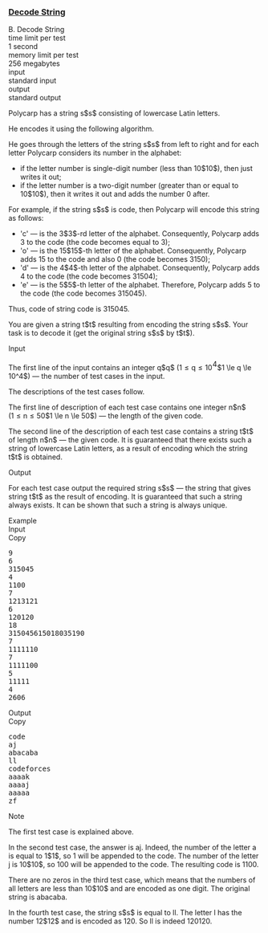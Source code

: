 <h3><a href="https://codeforces.com/contest/1729/problem/B" target="_blank" rel="noopener noreferrer">Decode String</a></h3>

<div class="header"><div class="title">B. Decode String</div><div class="time-limit"><div class="property-title">time limit per test</div>1 second</div><div class="memory-limit"><div class="property-title">memory limit per test</div>256 megabytes</div><div class="input-file input-standard"><div class="property-title">input</div>standard input</div><div class="output-file output-standard"><div class="property-title">output</div>standard output</div></div><div><p>Polycarp has a string <span class="MathJax_Preview" style="color: inherit;"><span class="MJXp-math" id="MJXp-Span-1"><span class="MJXp-mi MJXp-italic" id="MJXp-Span-2">s</span></span></span>$s$ consisting of lowercase Latin letters.</p><p>He encodes it using the following algorithm.</p><p>He goes through the letters of the string <span class="MathJax_Preview" style="color: inherit;"><span class="MJXp-math" id="MJXp-Span-3"><span class="MJXp-mi MJXp-italic" id="MJXp-Span-4">s</span></span></span>$s$ from left to right and for each letter Polycarp considers its number in the alphabet:</p><ul> <li> if the letter number is single-digit number (less than <span class="MathJax_Preview" style="color: inherit;"><span class="MJXp-math" id="MJXp-Span-5"><span class="MJXp-mn" id="MJXp-Span-6">10</span></span></span>$10$), then just writes it out; </li><li> if the letter number is a two-digit number (greater than or equal to <span class="MathJax_Preview" style="color: inherit;"><span class="MJXp-math" id="MJXp-Span-7"><span class="MJXp-mn" id="MJXp-Span-8">10</span></span></span>$10$), then it writes it out and adds the number <span class="tex-font-style-tt">0</span> after. </li></ul><p>For example, if the string <span class="MathJax_Preview" style="color: inherit;"><span class="MJXp-math" id="MJXp-Span-9"><span class="MJXp-mi MJXp-italic" id="MJXp-Span-10">s</span></span></span>$s$ is <span class="tex-font-style-tt">code</span>, then Polycarp will encode this string as follows:</p><ul> <li> '<span class="tex-font-style-tt">c</span>' — is the <span class="MathJax_Preview" style="color: inherit;"><span class="MJXp-math" id="MJXp-Span-11"><span class="MJXp-mn" id="MJXp-Span-12">3</span></span></span>$3$-rd letter of the alphabet. Consequently, Polycarp adds <span class="tex-font-style-tt">3</span> to the code (the code becomes equal to <span class="tex-font-style-tt">3</span>); </li><li> '<span class="tex-font-style-tt">o</span>' — is the <span class="MathJax_Preview" style="color: inherit;"><span class="MJXp-math" id="MJXp-Span-13"><span class="MJXp-mn" id="MJXp-Span-14">15</span></span></span>$15$-th letter of the alphabet. Consequently, Polycarp adds <span class="tex-font-style-tt">15</span> to the code and also <span class="tex-font-style-tt">0</span> (the code becomes <span class="tex-font-style-tt">3150</span>); </li><li> '<span class="tex-font-style-tt">d</span>' — is the <span class="MathJax_Preview" style="color: inherit;"><span class="MJXp-math" id="MJXp-Span-15"><span class="MJXp-mn" id="MJXp-Span-16">4</span></span></span>$4$-th letter of the alphabet. Consequently, Polycarp adds <span class="tex-font-style-tt">4</span> to the code (the code becomes <span class="tex-font-style-tt">31504</span>); </li><li> '<span class="tex-font-style-tt">e</span>' — is the <span class="MathJax_Preview" style="color: inherit;"><span class="MJXp-math" id="MJXp-Span-17"><span class="MJXp-mn" id="MJXp-Span-18">5</span></span></span>$5$-th letter of the alphabet. Therefore, Polycarp adds <span class="tex-font-style-tt">5</span> to the code (the code becomes <span class="tex-font-style-tt">315045</span>). </li></ul><p>Thus, code of string <span class="tex-font-style-tt">code</span> is <span class="tex-font-style-tt">315045</span>.</p><p>You are given a string <span class="MathJax_Preview" style="color: inherit;"><span class="MJXp-math" id="MJXp-Span-19"><span class="MJXp-mi MJXp-italic" id="MJXp-Span-20">t</span></span></span>$t$ resulting from encoding the string <span class="MathJax_Preview" style="color: inherit;"><span class="MJXp-math" id="MJXp-Span-21"><span class="MJXp-mi MJXp-italic" id="MJXp-Span-22">s</span></span></span>$s$. Your task is to decode it (get the original string <span class="MathJax_Preview" style="color: inherit;"><span class="MJXp-math" id="MJXp-Span-23"><span class="MJXp-mi MJXp-italic" id="MJXp-Span-24">s</span></span></span>$s$ by <span class="MathJax_Preview" style="color: inherit;"><span class="MJXp-math" id="MJXp-Span-25"><span class="MJXp-mi MJXp-italic" id="MJXp-Span-26">t</span></span></span>$t$).</p></div><div class="input-specification"><div class="section-title">Input</div><p>The first line of the input contains an integer <span class="MathJax_Preview" style="color: inherit;"><span class="MJXp-math" id="MJXp-Span-27"><span class="MJXp-mi MJXp-italic" id="MJXp-Span-28">q</span></span></span>$q$ (<span class="MathJax_Preview" style="color: inherit;"><span class="MJXp-math" id="MJXp-Span-29"><span class="MJXp-mn" id="MJXp-Span-30">1</span><span class="MJXp-mo" id="MJXp-Span-31" style="margin-left: 0.333em; margin-right: 0.333em;">≤</span><span class="MJXp-mi MJXp-italic" id="MJXp-Span-32">q</span><span class="MJXp-mo" id="MJXp-Span-33" style="margin-left: 0.333em; margin-right: 0.333em;">≤</span><span class="MJXp-msubsup" id="MJXp-Span-34"><span class="MJXp-mn" id="MJXp-Span-35" style="margin-right: 0.05em;">10</span><span class="MJXp-mn MJXp-script" id="MJXp-Span-36" style="vertical-align: 0.5em;">4</span></span></span></span>$1 \le q \le 10^4$) — the number of test cases in the input.</p><p>The descriptions of the test cases follow.</p><p>The first line of description of each test case contains one integer <span class="MathJax_Preview" style="color: inherit;"><span class="MJXp-math" id="MJXp-Span-37"><span class="MJXp-mi MJXp-italic" id="MJXp-Span-38">n</span></span></span>$n$ (<span class="MathJax_Preview" style="color: inherit;"><span class="MJXp-math" id="MJXp-Span-39"><span class="MJXp-mn" id="MJXp-Span-40">1</span><span class="MJXp-mo" id="MJXp-Span-41" style="margin-left: 0.333em; margin-right: 0.333em;">≤</span><span class="MJXp-mi MJXp-italic" id="MJXp-Span-42">n</span><span class="MJXp-mo" id="MJXp-Span-43" style="margin-left: 0.333em; margin-right: 0.333em;">≤</span><span class="MJXp-mn" id="MJXp-Span-44">50</span></span></span>$1 \le n \le 50$) — the length of the given code.</p><p>The second line of the description of each test case contains a string <span class="MathJax_Preview" style="color: inherit;"><span class="MJXp-math" id="MJXp-Span-45"><span class="MJXp-mi MJXp-italic" id="MJXp-Span-46">t</span></span></span>$t$ of length <span class="MathJax_Preview" style="color: inherit;"><span class="MJXp-math" id="MJXp-Span-47"><span class="MJXp-mi MJXp-italic" id="MJXp-Span-48">n</span></span></span>$n$ — the given code. It is guaranteed that there exists such a string of lowercase Latin letters, as a result of encoding which the string <span class="MathJax_Preview" style="color: inherit;"><span class="MJXp-math" id="MJXp-Span-49"><span class="MJXp-mi MJXp-italic" id="MJXp-Span-50">t</span></span></span>$t$ is obtained.</p></div><div class="output-specification"><div class="section-title">Output</div><p>For each test case output the required string <span class="MathJax_Preview" style="color: inherit;"><span class="MJXp-math" id="MJXp-Span-51"><span class="MJXp-mi MJXp-italic" id="MJXp-Span-52">s</span></span></span>$s$ — the string that gives string <span class="MathJax_Preview" style="color: inherit;"><span class="MJXp-math" id="MJXp-Span-53"><span class="MJXp-mi MJXp-italic" id="MJXp-Span-54">t</span></span></span>$t$ as the result of encoding. It is guaranteed that such a string always exists. It can be shown that such a string is always unique.</p></div><div class="sample-tests"><div class="section-title">Example</div><div class="sample-test"><div class="input"><div class="title">Input<div title="Copy" data-clipboard-target="#id006947013328941004" id="id0032680797531044503" class="input-output-copier">Copy</div></div><pre id="id006947013328941004"><div class="test-example-line test-example-line-even test-example-line-0">9</div><div class="test-example-line test-example-line-odd test-example-line-1">6</div><div class="test-example-line test-example-line-odd test-example-line-1">315045</div><div class="test-example-line test-example-line-even test-example-line-2">4</div><div class="test-example-line test-example-line-even test-example-line-2">1100</div><div class="test-example-line test-example-line-odd test-example-line-3">7</div><div class="test-example-line test-example-line-odd test-example-line-3">1213121</div><div class="test-example-line test-example-line-even test-example-line-4">6</div><div class="test-example-line test-example-line-even test-example-line-4">120120</div><div class="test-example-line test-example-line-odd test-example-line-5">18</div><div class="test-example-line test-example-line-odd test-example-line-5">315045615018035190</div><div class="test-example-line test-example-line-even test-example-line-6">7</div><div class="test-example-line test-example-line-even test-example-line-6">1111110</div><div class="test-example-line test-example-line-odd test-example-line-7">7</div><div class="test-example-line test-example-line-odd test-example-line-7">1111100</div><div class="test-example-line test-example-line-even test-example-line-8">5</div><div class="test-example-line test-example-line-even test-example-line-8">11111</div><div class="test-example-line test-example-line-odd test-example-line-9">4</div><div class="test-example-line test-example-line-odd test-example-line-9">2606</div></pre></div><div class="output"><div class="title">Output<div title="Copy" data-clipboard-target="#id008940942318248555" id="id008950735714336331" class="input-output-copier">Copy</div></div><pre id="id008940942318248555">code
aj
abacaba
ll
codeforces
aaaak
aaaaj
aaaaa
zf
</pre></div></div></div><div class="note"><div class="section-title">Note</div><p>The first test case is explained above.</p><p>In the second test case, the answer is <span class="tex-font-style-tt">aj</span>. Indeed, the number of the letter <span class="tex-font-style-tt">a</span> is equal to <span class="MathJax_Preview" style="color: inherit;"><span class="MJXp-math" id="MJXp-Span-55"><span class="MJXp-mn" id="MJXp-Span-56">1</span></span></span>$1$, so <span class="tex-font-style-tt">1</span> will be appended to the code. The number of the letter <span class="tex-font-style-tt">j</span> is <span class="MathJax_Preview" style="color: inherit;"><span class="MJXp-math" id="MJXp-Span-57"><span class="MJXp-mn" id="MJXp-Span-58">10</span></span></span>$10$, so <span class="tex-font-style-tt">100</span> will be appended to the code. The resulting code is <span class="tex-font-style-tt">1100</span>.</p><p>There are no zeros in the third test case, which means that the numbers of all letters are less than <span class="MathJax_Preview" style="color: inherit;"><span class="MJXp-math" id="MJXp-Span-59"><span class="MJXp-mn" id="MJXp-Span-60">10</span></span></span>$10$ and are encoded as one digit. The original string is <span class="tex-font-style-tt">abacaba</span>.</p><p>In the fourth test case, the string <span class="MathJax_Preview" style="color: inherit;"><span class="MJXp-math" id="MJXp-Span-61"><span class="MJXp-mi MJXp-italic" id="MJXp-Span-62">s</span></span></span>$s$ is equal to <span class="tex-font-style-tt">ll</span>. The letter <span class="tex-font-style-tt">l</span> has the number <span class="MathJax_Preview" style="color: inherit;"><span class="MJXp-math" id="MJXp-Span-63"><span class="MJXp-mn" id="MJXp-Span-64">12</span></span></span>$12$ and is encoded as <span class="tex-font-style-tt">120</span>. So <span class="tex-font-style-tt">ll</span> is indeed <span class="tex-font-style-tt">120120</span>.</p></div>